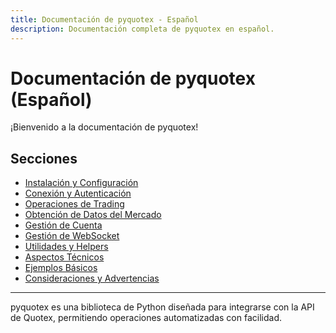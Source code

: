 ```yaml
---
title: Documentación de pyquotex - Español
description: Documentación completa de pyquotex en español.
---
```


# Documentación de pyquotex (Español)

¡Bienvenido a la documentación de pyquotex!

## Secciones

- [Instalación y Configuración](1.%20Instalación%20y%20Configuración.md)
- [Conexión y Autenticación](2.%20Conexión%20y%20Autenticación.md)
- [Operaciones de Trading](3.%20Operaciones%20de%20Trading.md)
- [Obtención de Datos del Mercado](4.%20Obtención%20de%20Datos%20del%20Mercado.md)
- [Gestión de Cuenta](5.%20Gestión%20de%20Cuenta.md)
- [Gestión de WebSocket](6.%20WebSocket.md)
- [Utilidades y Helpers](7.%20Utilidades%20y%20Helpers.md)
- [Aspectos Técnicos](8.%20Aspectos%20Técnicos.md)
- [Ejemplos Básicos](9.%20Ejemplos%20Básicos.md)
- [Consideraciones y Advertencias](10.%20Consideraciones%20y%20Advertencias.md)

---

pyquotex es una biblioteca de Python diseñada para integrarse con la API de Quotex, permitiendo operaciones automatizadas con facilidad.
